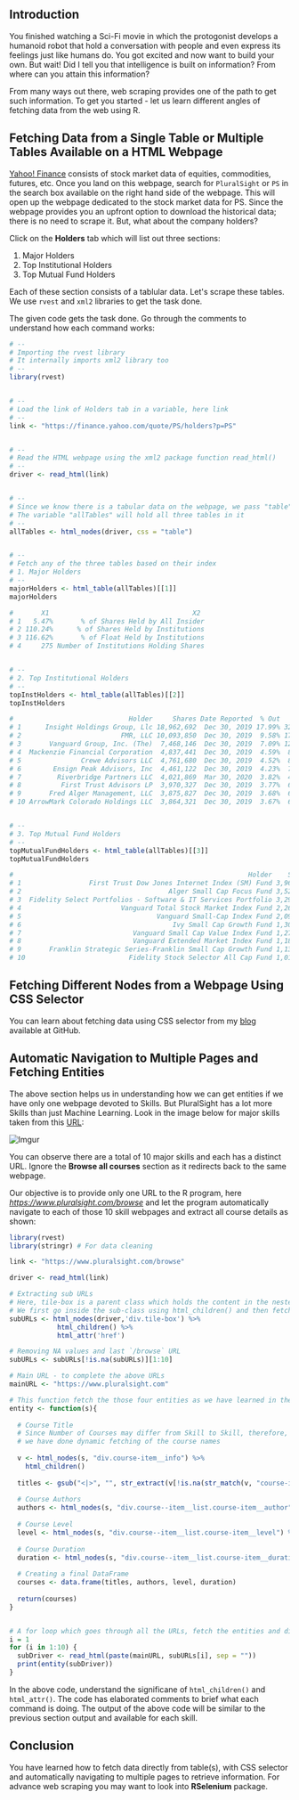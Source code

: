 ## Introduction
You finished watching a Sci-Fi movie in which the protogonist develops a humanoid robot that hold a conversation with people and even express its feelings just like humans do. You got excited and now want to build your own. But wait! Did I tell you that intelligence is built on information? From where can you attain this information?

From many ways out there, web scraping provides one of the path to get such information. To get you started - let us learn different angles of fetching data from the web using R. 

## Fetching Data from a Single Table or Multiple Tables Available on a HTML Webpage
[Yahoo! Finance](https://finance.yahoo.com/) consists of stock market data of equities, commodities, futures, etc. Once you land on this webpage, search for `PluralSight` or `PS` in the search box available on the right hand side of the webpage. This will open up the webpage dedicated to the stock market data for PS. Since the webpage provides you an upfront option to download the historical data; there is no need to scrape it. But, what about the company holders? 

Click on the **Holders** tab which will list out three sections:
1. Major Holders
2. Top Institutional Holders
3. Top Mutual Fund Holders

Each of these section consists of a tablular data. Let's scrape these tables. We use `rvest` and `xml2` libraries to get the task done.

The given code gets the task done. Go through the comments to understand how each command works:

```r
# --
# Importing the rvest library 
# It internally imports xml2 library too 
# --
library(rvest)


# --
# Load the link of Holders tab in a variable, here link
# --
link <- "https://finance.yahoo.com/quote/PS/holders?p=PS"


# --
# Read the HTML webpage using the xml2 package function read_html()
# --
driver <- read_html(link)


# --
# Since we know there is a tabular data on the webpage, we pass "table" as the CSS selector
# The variable "allTables" will hold all three tables in it
# --
allTables <- html_nodes(driver, css = "table")


# --
# Fetch any of the three tables based on their index
# 1. Major Holders
# --
majorHolders <- html_table(allTables)[[1]]
majorHolders

#       X1                                    X2
# 1   5.47%       % of Shares Held by All Insider
# 2 110.24%      % of Shares Held by Institutions
# 3 116.62%       % of Float Held by Institutions
# 4     275 Number of Institutions Holding Shares


# --
# 2. Top Institutional Holders
# --
topInstHolders <- html_table(allTables)[[2]]
topInstHolders

#                             Holder     Shares Date Reported  % Out       Value
# 1      Insight Holdings Group, Llc 18,962,692  Dec 30, 2019 17.99% 326,347,929
# 2                         FMR, LLC 10,093,850  Dec 30, 2019  9.58% 173,715,158
# 3       Vanguard Group, Inc. (The)  7,468,146  Dec 30, 2019  7.09% 128,526,792
# 4  Mackenzie Financial Corporation  4,837,441  Dec 30, 2019  4.59%  83,252,359
# 5               Crewe Advisors LLC  4,761,680  Dec 30, 2019  4.52%  81,948,512
# 6        Ensign Peak Advisors, Inc  4,461,122  Dec 30, 2019  4.23%  76,775,909
# 7         Riverbridge Partners LLC  4,021,869  Mar 30, 2020  3.82%  44,160,121
# 8          First Trust Advisors LP  3,970,327  Dec 30, 2019  3.77%  68,329,327
# 9       Fred Alger Management, LLC  3,875,827  Dec 30, 2019  3.68%  66,702,982
# 10 ArrowMark Colorado Holdings LLC  3,864,321  Dec 30, 2019  3.67%  66,504,964


# --
# 3. Top Mutual Fund Holders
# --
topMutualFundHolders <- html_table(allTables)[[3]]
topMutualFundHolders

#                                                           Holder    Shares Date Reported % Out      Value
# 1                 First Trust Dow Jones Internet Index (SM) Fund 3,964,962  Dec 30, 2019 3.76% 68,236,996
# 2                                     Alger Small Cap Focus Fund 3,527,274  Oct 30, 2019 3.35% 63,773,113
# 3  Fidelity Select Portfolios - Software & IT Services Portfolio 3,297,900  Jan 30, 2020 3.13% 63,946,281
# 4                         Vanguard Total Stock Market Index Fund 2,264,398  Dec 30, 2019 2.15% 38,970,289
# 5                                  Vanguard Small-Cap Index Fund 2,094,866  Dec 30, 2019 1.99% 36,052,643
# 6                                      Ivy Small Cap Growth Fund 1,302,887  Sep 29, 2019 1.24% 21,881,987
# 7                            Vanguard Small Cap Value Index Fund 1,278,504  Dec 30, 2019 1.21% 22,003,053
# 8                            Vanguard Extended Market Index Fund 1,186,015  Dec 30, 2019 1.13% 20,411,318
# 9       Franklin Strategic Series-Franklin Small Cap Growth Fund 1,134,200  Oct 30, 2019 1.08% 20,506,336
# 10                          Fidelity Stock Selector All Cap Fund 1,018,833  Jan 30, 2020 0.97% 19,755,171
```

## Fetching Different Nodes from a Webpage Using CSS Selector
You can learn about fetching data using CSS selector from my [blog](https://github.com/chhayawagmi/blogs/blob/master/R-CSS-Selector.md) available at GitHub.

## Automatic Navigation to Multiple Pages and Fetching Entities 
The above section helps us in understanding how we can get entities if we have only one webpage devoted to Skills. But PluralSight has a lot more Skills than just Machine Learning. Look in the image below for major skills taken from this [URL](https://www.pluralsight.com/browse):

![Imgur](https://i.imgur.com/JqCL45O.png)

You can observe there are a total of 10 major skills and each has a distinct URL. Ignore the **Browse all courses** section as it redirects back to the same webpage.

Our objective is to provide only one URL to the R program, here *https://www.pluralsight.com/browse* and let the program automatically navigate to each of those 10 skill webpages and extract all course details as shown:


```r
library(rvest)
library(stringr) # For data cleaning

link <- "https://www.pluralsight.com/browse"

driver <- read_html(link)

# Extracting sub URLs
# Here, tile-box is a parent class which holds the content in the nested class.
# We first go inside the sub-class using html_children() and then fetch the URLs to each Skill page
subURLs <- html_nodes(driver,'div.tile-box') %>% 
            html_children() %>% 
            html_attr('href')

# Removing NA values and last `/browse` URL
subURLs <- subURLs[!is.na(subURLs)][1:10]

# Main URL - to complete the above URLs
mainURL <- "https://www.pluralsight.com"

# This function fetch the those four entities as we have learned in the previous section of this guide
entity <- function(s){
  
  # Course Title
  # Since Number of Courses may differ from Skill to Skill, therefore,
  # we have done dynamic fetching of the course names
  
  v <- html_nodes(s, "div.course-item__info") %>%
    html_children() 
  
  titles <- gsub("<|>", "", str_extract(v[!is.na(str_match(v, "course-item__title"))], ">.*<"))
  
  # Course Authors
  authors <- html_nodes(s, "div.course--item__list.course-item__author") %>% html_text()
  
  # Course Level
  level <- html_nodes(s, "div.course--item__list.course-item__level") %>% html_text()
  
  # Course Duration
  duration <- html_nodes(s, "div.course--item__list.course-item__duration") %>% html_text()
  
  # Creating a final DataFrame
  courses <- data.frame(titles, authors, level, duration)
  
  return(courses)
}


# A for loop which goes through all the URLs, fetch the entities and display them on the screen 
i = 1
for (i in 1:10) {
  subDriver <- read_html(paste(mainURL, subURLs[i], sep = ""))
  print(entity(subDriver))
}
```

In the above code, understand the significane of `html_children()` and `html_attr()`. The code has elaborated comments to brief what each command is doing. The output of the above code will be similar to the previous section output and available for each skill.

## Conclusion
You have learned how to fetch data directly from table(s), with CSS selector and automatically navigating to multiple pages to retrieve information. For advance web scraping you may want to look into **RSelenium** package.
